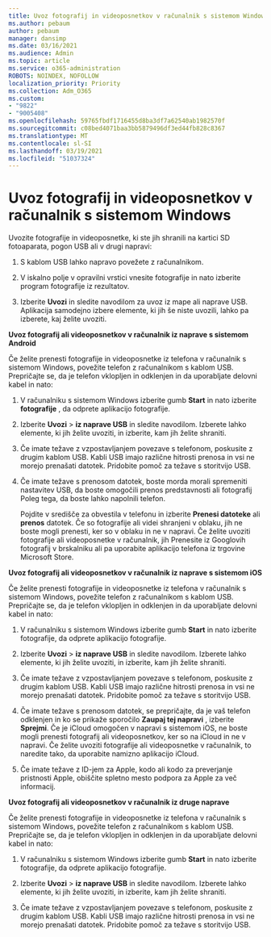 ```yaml
---
title: Uvoz fotografij in videoposnetkov v računalnik s sistemom Windows
ms.author: pebaum
author: pebaum
manager: dansimp
ms.date: 03/16/2021
ms.audience: Admin
ms.topic: article
ms.service: o365-administration
ROBOTS: NOINDEX, NOFOLLOW
localization_priority: Priority
ms.collection: Adm_O365
ms.custom:
- "9822"
- "9005408"
ms.openlocfilehash: 59765fbdf1716455d8ba3df7a62540ab1982570f
ms.sourcegitcommit: c08bed4071baa3bb5879496df3ed44fb828c8367
ms.translationtype: MT
ms.contentlocale: sl-SI
ms.lasthandoff: 03/19/2021
ms.locfileid: "51037324"
---
```

# <a name="import-photos-and-videos-to-your-pc"></a>Uvoz fotografij in videoposnetkov v računalnik s sistemom Windows

Uvozite fotografije in videoposnetke, ki ste jih shranili na kartici SD fotoaparata, pogon USB ali v drugi napravi:

1. S kablom USB lahko napravo povežete z računalnikom.

1. V iskalno polje v opravilni vrstici vnesite fotografije in nato izberite program fotografije iz rezultatov.

1. Izberite **Uvozi** in sledite navodilom za uvoz iz mape ali naprave USB. Aplikacija samodejno izbere elemente, ki jih še niste uvozili, lahko pa izberete, kaj želite uvoziti.

**Uvoz fotografij ali videoposnetkov v računalnik iz naprave s sistemom Android**

Če želite prenesti fotografije in videoposnetke iz telefona v računalnik s sistemom Windows, povežite telefon z računalnikom s kablom USB. Prepričajte se, da je telefon vklopljen in odklenjen in da uporabljate delovni kabel in nato:

1. V računalniku s sistemom Windows izberite gumb **Start** in nato izberite **fotografije** , da odprete aplikacijo fotografije.

1. Izberite **Uvozi**  >  **iz naprave USB** in sledite navodilom. Izberete lahko elemente, ki jih želite uvoziti, in izberite, kam jih želite shraniti.

1. Če imate težave z vzpostavljanjem povezave s telefonom, poskusite z drugim kablom USB. Kabli USB imajo različne hitrosti prenosa in vsi ne morejo prenašati datotek. Pridobite pomoč za težave s storitvijo USB.

1. Če imate težave s prenosom datotek, boste morda morali spremeniti nastavitev USB, da boste omogočili prenos predstavnosti ali fotografij Poleg tega, da boste lahko napolnili telefon. 

    Pojdite v središče za obvestila v telefonu in izberite **Prenesi datoteke** ali **prenos** datotek. Če so fotografije ali videi shranjeni v oblaku, jih ne boste mogli prenesti, ker so v oblaku in ne v napravi. Če želite uvoziti fotografije ali videoposnetke v računalnik, jih Prenesite iz Googlovih fotografij v brskalniku ali pa uporabite aplikacijo telefona iz trgovine Microsoft Store.

**Uvoz fotografij ali videoposnetkov v računalnik iz naprave s sistemom iOS**

Če želite prenesti fotografije in videoposnetke iz telefona v računalnik s sistemom Windows, povežite telefon z računalnikom s kablom USB. Prepričajte se, da je telefon vklopljen in odklenjen in da uporabljate delovni kabel in nato:

1. V računalniku s sistemom Windows izberite gumb **Start** in nato izberite fotografije, da odprete aplikacijo fotografije.

1. Izberite **Uvozi**  >  **iz naprave USB** in sledite navodilom. Izberete lahko elemente, ki jih želite uvoziti, in izberite, kam jih želite shraniti.

1. Če imate težave z vzpostavljanjem povezave s telefonom, poskusite z drugim kablom USB. Kabli USB imajo različne hitrosti prenosa in vsi ne morejo prenašati datotek. Pridobite pomoč za težave s storitvijo USB.

1. Če imate težave s prenosom datotek, se prepričajte, da je vaš telefon odklenjen in ko se prikaže sporočilo **Zaupaj tej napravi** , izberite **Sprejmi**. Če je iCloud omogočen v napravi s sistemom iOS, ne boste mogli prenesti fotografij ali videoposnetkov, ker so na iCloud in ne v napravi. Če želite uvoziti fotografije ali videoposnetke v računalnik, to naredite tako, da uporabite namizno aplikacijo iCloud.

1. Če imate težave z ID-jem za Apple, kodo ali kodo za preverjanje pristnosti Apple, obiščite spletno mesto podpora za Apple za več informacij.

**Uvoz fotografij ali videoposnetkov v računalnik iz druge naprave**

Če želite prenesti fotografije in videoposnetke iz telefona v računalnik s sistemom Windows, povežite telefon z računalnikom s kablom USB. Prepričajte se, da je telefon vklopljen in odklenjen in da uporabljate delovni kabel in nato:

1. V računalniku s sistemom Windows izberite gumb **Start** in nato izberite fotografije, da odprete aplikacijo fotografije.

1. Izberite **Uvozi**  >  **iz naprave USB** in sledite navodilom. Izberete lahko elemente, ki jih želite uvoziti, in izberite, kam jih želite shraniti.

1. Če imate težave z vzpostavljanjem povezave s telefonom, poskusite z drugim kablom USB. Kabli USB imajo različne hitrosti prenosa in vsi ne morejo prenašati datotek. Pridobite pomoč za težave s storitvijo USB.


